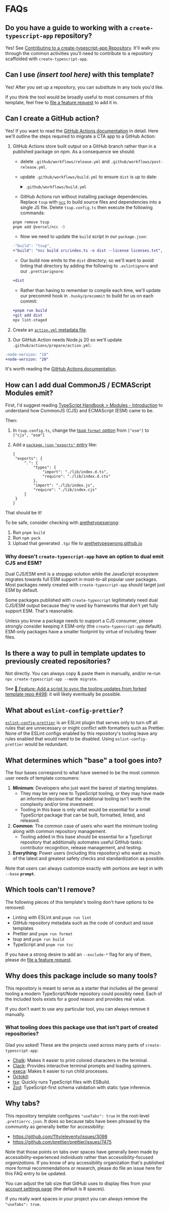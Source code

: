 # FAQs

## Do you have a guide to working with a `create-typescript-app` repository?

Yes!
See [Contributing to a create-typescript-app Repository](https://www.joshuakgoldberg.com/blog/contributing-to-a-create-typescript-app-repository).
It'll walk you through the common activities you'll need to contribute to a repository scaffolded with `create-typescript-app`.

## Can I use _(insert tool here)_ with this template?

Yes!
After you set up a repository, you can substitute in any tools you'd like.

If you think the tool would be broadly useful to most consumers of this template, feel free to [file a feature request](https://github.com/JoshuaKGoldberg/create-typescript-app/issues/new?assignees=&labels=type%3A+feature&projects=&template=03-feature.yml&title=%F0%9F%9A%80+Feature%3A+%3Cshort+description+of+the+feature%3E) to add it in.

## Can I create a GitHub action?

Yes! If you want to read the [GitHub Actions documentation](https://docs.github.com/en/actions/creating-actions) in detail.
Here we'll outline the steps required to migrate a CTA app to a GitHub Action:

1. GitHub Actions store built output on a GitHub branch rather than in a published package on npm.
   As a consequence we should:

   - delete `.github/workflows/release.yml` and `.github/workflows/post-release.yml`.
   - update `.github/workflows/build.yml` to ensure `dist` is up to date:

     <details>
         <summary><code>.github/workflows/build.yml</code></summary>

     ```yml
     jobs:
       build:
         runs-on: ubuntu-latest
         steps:
           - uses: actions/checkout@v4
           - uses: ./.github/actions/prepare
           - run: pnpm build

           - name: Compare dist/index.js
             run: |
               if [ "$(git diff --ignore-space-at-eol --text dist/index.js | wc -l)" -gt "0" ]; then
                 echo "Detected uncommitted changes after build."
                 echo "You may need to run 'pnpm run build' locally and commit the changes."
                 echo ""
                 echo "See diff below:"
                 echo ""
                 git diff --ignore-space-at-eol --text dist/index.js
                 echo ""
                 # say this again in case the diff is long
                 echo "You may need to run 'pnpm run build' locally and commit the changes."
                 echo ""
                 exit 1
               fi

     name: Build

     on:
       pull_request: ~
       push:
         branches:
           - main

     permissions:
       contents: read
     ```

      </details>

   - GitHub Actions run without installing package dependencies.
     Replace `tsup` with [`ncc`](https://github.com/vercel/ncc) to build source files and dependencies into a single JS file.
     Delete `tsup.config.ts` then execute the following commands:

   ```bash
   pnpm remove tsup
   pnpm add @vercel/ncc -D
   ```

   - Now we need to update the `build` script in our `package.json`:

   ```diff
   -"build": "tsup",
   +"build": "ncc build src/index.ts -o dist --license licenses.txt",
   ```

   - Our build now emits to the `dist` directory; so we'll want to avoid linting that directory by adding the following to `.eslintignore` and our `.prettierignore`:

   ```diff
   +dist
   ```

   - Rather than having to remember to compile each time, we'll update our precommit hook in `.husky/precommit` to build for us on each commit:

   ```diff
   +pnpm run build
   +git add dist
   npx lint-staged
   ```

3. Create an [`action.yml` metadata file](https://docs.github.com/en/actions/creating-actions/creating-a-javascript-action#creating-an-action-metadata-file).
3. Our GitHub Action needs Node.js 20 so we'll update `.github/actions/prepare/action.yml`:

```diff
-node-version: "18"
+node-version: "20"
```

It's worth reading the [GitHub Actions documentation](https://docs.github.com/en/actions/creating-actions/creating-a-javascript-action#writing-the-action-code).

## How can I add dual CommonJS / ECMAScript Modules emit?

First, I'd suggest reading [TypeScript Handbook > Modules - Introduction](https://www.typescriptlang.org/docs/handbook/modules/introduction.html) to understand how CommonJS (CJS) and ECMAScript (ESM) came to be.

Then:

1. In `tsup.config.ts`, change the [tsup `format` option](https://tsup.egoist.dev/#bundle-formats) from `["esm"]` to `["cjs", "esm"]`
2. Add a [`package.json` `"exports"` entry](https://nodejs.org/api/packages.html#subpath-exports) like:

   <!-- eslint-disable jsonc/sort-keys -->

   ```jsonc package.json
   {
   	"exports": {
   		".": {
   			"types": {
   				"import": "./lib/index.d.ts",
   				"require": "./lib/index.d.cts"
   			},
   			"import": "./lib/index.js",
   			"require": "./lib/index.cjs"
   		}
   	}
   }
   ```

   <!-- eslint-enable jsonc/sort-keys -->

That should be it!

To be safe, consider checking with [arethetypeswrong](https://arethetypeswrong.github.io):

1. Run `pnpm build`
2. Run `npm pack`
3. Upload that generated `.tgz` file to [arethetypeswrong.github.io](https://arethetypeswrong.github.io)

### Why doesn't `create-typescript-app` have an option to dual emit CJS and ESM?

Dual CJS/ESM emit is a stopgap solution while the JavaScript ecosystem migrates towards full ESM support in most-to-all popular user packages.
Most packages newly created with `create-typescript-app` should target just ESM by default.

Some packages published with `create-typescript` legitimately need dual CJS/ESM output because they're used by frameworks that don't yet fully support ESM.
That's reasonable.

Unless you know a package needs to support a CJS consumer, please strongly consider keeping it ESM-only (the `create-typescript-app` default).
ESM-only packages have a smaller footprint by virtue of including fewer files.

## Is there a way to pull in template updates to previously created repositories?

Not directly.
You can always copy & paste them in manually, and/or re-run `npx create-typescript-app --mode migrate`.

See [🚀 Feature: Add a script to sync the tooling updates from forked template repo #498](https://github.com/JoshuaKGoldberg/create-typescript-app/issues/498): it will likely eventually be possible.

## What about `eslint-config-prettier`?

[`eslint-config-prettier`](https://github.com/prettier/eslint-config-prettier) is an ESLint plugin that serves only to turn off all rules that are unnecessary or might conflict with formatters such as Prettier.
None of the ESLint configs enabled by this repository's tooling leave any rules enabled that would need to be disabled.
Using `eslint-config-prettier` would be redundant.

## What determines which "base" a tool goes into?

The four bases correspond to what have seemed to be the most common user needs of template consumers:

1. **Minimum**: Developers who just want the barest of starting templates.
   - They may be very new to TypeScript tooling, or they may have made an informed decision that the additional tooling isn't worth the complexity and/or time investment.
   - Tooling in this base is only what would be essential for a small TypeScript package that can be built, formatted, linted, and released.
2. **Common**: The common case of users who want the minimum tooling along with common repository management.
   - Tooling added in this base should be essential for a TypeScript repository that additionally automates useful GitHub tasks: contributor recognition, release management, and testing.
3. **Everything**: Power users (including this repository) who want as much of the latest and greatest safety checks and standardization as possible.

Note that users can always customize exactly with portions are kept in with `--base` **`prompt`**.

## Which tools can't I remove?

The following pieces of this template's tooling don't have options to be removed:

- Linting with ESLint and `pnpm run lint`
- GitHub repository metadata such as the code of conduct and issue templates
- Prettier and `pnpm run format`
- tsup and `pnpm run build`
- TypeScript and `pnpm run tsc`

If you have a strong desire to add an `--exclude-*` flag for any of them, please do [file a feature request](https://github.com/JoshuaKGoldberg/create-typescript-app/issues/new?assignees=&labels=type%3A+feature&projects=&template=03-feature.yml&title=%F0%9F%9A%80+Feature%3A+%3Cshort+description+of+the+feature%3E).

## Why does this package include so many tools?

This repository is meant to serve as a starter that includes all the general tooling a modern TypeScript/Node repository could possibly need.
Each of the included tools exists for a good reason and provides real value.

If you don't want to use any particular tool, you can always remove it manually.

### What tooling does this package use that isn't part of created repositories?

Glad you asked!
These are the projects used across many parts of `create-typescript-app`:

- [Chalk](https://github.com/chalk/chalk): Makes it easier to print colored characters in the terminal.
- [Clack](https://www.clack.cc): Provides interactive terminal prompts and loading spinners.
- [execa](https://github.com/sindresorhus/execa): Makes it easier to run child processes.
- [Octokit](https://github.com/octokit/octokit.js#octokitjs):
- [tsx](https://github.com/esbuild-kit/tsx): Quickly runs TypeScript files with ESBuild.
- [Zod](https://zod.dev): TypeScript-first schema validation with static type inference.

## Why tabs?

This repository template configures `"useTabs": true` in the root-level `.prettierrc.json`.
It does so because tabs have been phrased by the community as generally better for accessibility:

- <https://github.com/11ty/eleventy/issues/3098>
- <https://github.com/prettier/prettier/issues/7475>

Note that those points on tabs over spaces have generally been made by accessibility-experienced _individuals_ rather than accessibility-focused _organizations_.
If you know of any accessibility organization that's published more formal recommendations or research, please do file an issue here for this FAQ entry to be updated.

You can adjust the tab size that GitHub uses to display files from your [account settings page](https://github.com/settings/appearance#tab-size-heading) (the default is 8 spaces).

If you really want spaces in your project you can always remove the `"useTabs": true`.
